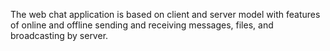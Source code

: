 The web chat application is based on client and server model with features of online and offline sending and receiving messages, files, and broadcasting by server.
